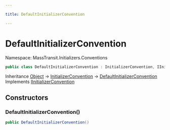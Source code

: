```yaml
---

title: DefaultInitializerConvention

---
```


# DefaultInitializerConvention

Namespace: MassTransit.Initializers.Conventions

```csharp
public class DefaultInitializerConvention : InitializerConvention, IInitializerConvention
```

Inheritance [Object](https://learn.microsoft.com/en-us/dotnet/api/system.object) → [InitializerConvention](../masstransit-initializers-conventions/initializerconvention) → [DefaultInitializerConvention](../masstransit-initializers-conventions/defaultinitializerconvention)<br/>
Implements [IInitializerConvention](../masstransit-initializers-conventions/iinitializerconvention)

## Constructors

### **DefaultInitializerConvention()**

```csharp
public DefaultInitializerConvention()
```
